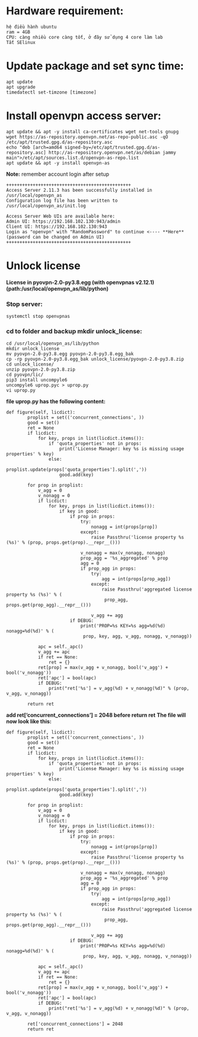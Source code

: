 # Hardware requirement:
```
hệ điều hành ubuntu  
ram = 4GB  
CPU: càng nhiều core càng tốt, ở đây sử dụng 4 core làm lab  
Tắt SElinux  
```
# Update package and set sync time:
```
apt update
apt upgrade  
timedatectl set-timzone [timezone]
```
# Install openvpn access server:  
```
apt update && apt -y install ca-certificates wget net-tools gnupg
wget https://as-repository.openvpn.net/as-repo-public.asc -qO /etc/apt/trusted.gpg.d/as-repository.asc
echo "deb [arch=amd64 signed-by=/etc/apt/trusted.gpg.d/as-repository.asc] http://as-repository.openvpn.net/as/debian jammy main">/etc/apt/sources.list.d/openvpn-as-repo.list
apt update && apt -y install openvpn-as
```
**Note:** remember account login after setup
```
+++++++++++++++++++++++++++++++++++++++++++++++ 
Access Server 2.11.3 has been successfully installed in /usr/local/openvpn_as
Configuration log file has been written to /usr/local/openvpn_as/init.log

Access Server Web UIs are available here:
Admin UI: https://192.168.102.130:943/admin
Client UI: https://192.168.102.130:943 
Login as "openvpn" with "RandomPassword" to continue <---- **Here**
(password can be changed on Admin UI)
+++++++++++++++++++++++++++++++++++++++++++++++
```
# Unlock license
**License in pyovpn-2.0-py3.8.egg (with openvpnas v2.12.1) (path:/usr/local/openvpn_as/lib/python)**
### Stop server:
```systemctl stop openvpnas```
### cd to folder and backup mkdir unlock_license:
```
cd /usr/local/openvpn_as/lib/python
mkdir unlock_license
mv pyovpn-2.0-py3.8.egg pyovpn-2.0-py3.8.egg_bak
cp -rp pyovpn-2.0-py3.8.egg_bak unlock_license/pyovpn-2.0-py3.8.zip
cd unlock_license/
unzip pyovpn-2.0-py3.8.zip
cd pyovpn/lic/
pip3 install uncompyle6
uncompyle6 uprop.pyc > uprop.py
vi uprop.py
```
**file uprop.py has the following content:**
```
def figure(self, licdict):
        proplist = set(('concurrent_connections', ))
        good = set()
        ret = None
        if licdict:
            for key, props in list(licdict.items()):
                if 'quota_properties' not in props:
                    print('License Manager: key %s is missing usage properties' % key)
                else:
                    proplist.update(props['quota_properties'].split(','))
                    good.add(key)

        for prop in proplist:
            v_agg = 0
            v_nonagg = 0
            if licdict:
                for key, props in list(licdict.items()):
                    if key in good:
                        if prop in props:
                            try:
                                nonagg = int(props[prop])
                            except:
                                raise Passthru('license property %s (%s)' % (prop, props.get(prop).__repr__()))

                            v_nonagg = max(v_nonagg, nonagg)
                            prop_agg = '%s_aggregated' % prop
                            agg = 0
                            if prop_agg in props:
                                try:
                                    agg = int(props[prop_agg])
                                except:
                                    raise Passthru('aggregated license property %s (%s)' % (
                                     prop_agg, props.get(prop_agg).__repr__()))

                                v_agg += agg
                        if DEBUG:
                            print('PROP=%s KEY=%s agg=%d(%d) nonagg=%d(%d)' % (
                             prop, key, agg, v_agg, nonagg, v_nonagg))

            apc = self._apc()
            v_agg += apc
            if ret == None:
                ret = {}
            ret[prop] = max(v_agg + v_nonagg, bool('v_agg') + bool('v_nonagg'))
            ret['apc'] = bool(apc)
            if DEBUG:
                print("ret['%s'] = v_agg(%d) + v_nonagg(%d)" % (prop, v_agg, v_nonagg))

        return ret
```
**add ret[‘concurrent_connections’] = 2048 before return ret**
**The file will now look like this:**
```
def figure(self, licdict):
        proplist = set(('concurrent_connections', ))
        good = set()
        ret = None
        if licdict:
            for key, props in list(licdict.items()):
                if 'quota_properties' not in props:
                    print('License Manager: key %s is missing usage properties' % key)
                else:
                    proplist.update(props['quota_properties'].split(','))
                    good.add(key)
 
        for prop in proplist:
            v_agg = 0
            v_nonagg = 0
            if licdict:
                for key, props in list(licdict.items()):
                    if key in good:
                        if prop in props:
                            try:
                                nonagg = int(props[prop])
                            except:
                                raise Passthru('license property %s (%s)' % (prop, props.get(prop).__repr__()))
 
                            v_nonagg = max(v_nonagg, nonagg)
                            prop_agg = '%s_aggregated' % prop
                            agg = 0
                            if prop_agg in props:
                                try:
                                    agg = int(props[prop_agg])
                                except:
                                    raise Passthru('aggregated license property %s (%s)' % (
                                     prop_agg, props.get(prop_agg).__repr__()))
 
                                v_agg += agg
                        if DEBUG:
                            print('PROP=%s KEY=%s agg=%d(%d) nonagg=%d(%d)' % (
                             prop, key, agg, v_agg, nonagg, v_nonagg))
 
            apc = self._apc()
            v_agg += apc
            if ret == None:
                ret = {}
            ret[prop] = max(v_agg + v_nonagg, bool('v_agg') + bool('v_nonagg'))
            ret['apc'] = bool(apc)
            if DEBUG:
                print("ret['%s'] = v_agg(%d) + v_nonagg(%d)" % (prop, v_agg, v_nonagg))
                
        ret['concurrent_connections'] = 2048
        return ret
```

